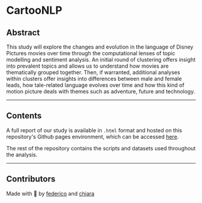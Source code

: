 # CartooNLP

## Abstract

This study will explore the changes and evolution in the language of Disney Pictures movies over time through the computational lenses of topic modelling and sentiment analysis. An initial round of clustering offers insight into prevalent topics and allows us to understand how movies are thematically grouped together. Then, if warranted, additional analyses within clusters offer insights into differences between male and female leads, how tale-related language evolves over time and how this kind of motion picture deals with themes such as adventure, future and technology.

---

## Contents

A full report of our study is available in `.html` format and hosted on this repository's Github pages environment, which can be accessed [here](https://fcagnola.github.io/cartoonlp/Paper.html).

The rest of the repository contains the scripts and datasets used throughout the analysis.

---

## Contributors

Made with 💙 by [federico](https://github.com/fcagnola) and [chiara](https://github.com/ChiaraCati)
